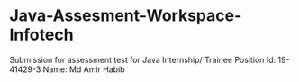 # Java-Assesment-Workspace-Infotech
Submission for assessment test for Java Internship/ Trainee Position
Id: 19-41429-3
Name: Md Amir Habib
